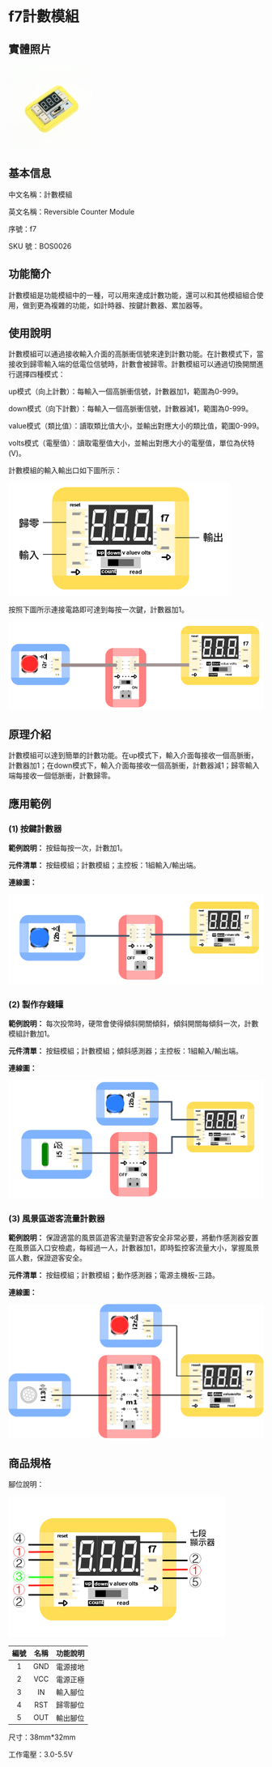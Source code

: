 # f7計數模組

## 實體照片

![](../../.gitbook/assets/reversible_counter_module.png)

## 基本信息

中文名稱：計數模組

英文名稱：Reversible Counter Module

序號：f7

SKU 號：BOS0026

## 功能簡介

計數模組是功能模組中的一種，可以用來達成計數功能，還可以和其他模組組合使用，做到更為複雜的功能，如計時器、按鍵計數器、累加器等。

## 使用說明

計數模組可以通過接收輸入介面的高脈衝信號來達到計數功能。在計數模式下，當接收到歸零輸入端的低電位信號時，計數會被歸零。計數模組可以通過切換開關進行選擇四種模式：

up模式（向上計數）：每輸入一個高脈衝信號，計數器加1，範圍為0-999。

down模式（向下計數）：每輸入一個高脈衝信號，計數器減1，範圍為0-999。

value模式（類比值）：讀取類比值大小，並輸出對應大小的類比值，範圍0-999。

volts模式（電壓值）：讀取電壓值大小，並輸出對應大小的電壓值，單位為伏特\(V\)。

計數模組的輸入輸出口如下圖所示：

![](../../.gitbook/assets/reversible_counter_module_ui1.png)

按照下圖所示連接電路即可達到每按一次鍵，計數器加1。

![](../../.gitbook/assets/reversible_counter_module_ui2.png)

## 原理介紹

計數模組可以達到簡單的計數功能。在up模式下，輸入介面每接收一個高脈衝，計數器加1；在down模式下，輸入介面每接收一個高脈衝，計數器減1；歸零輸入端每接收一個低脈衝，計數歸零。

## 應用範例

### **\(1\) 按鍵計數器**

**範例說明：** 按鈕每按一次，計數加1。

**元件清單：** 按鈕模組；計數模組；主控板：1組輸入/輸出端。

**連線圖：**

![](../../.gitbook/assets/reversible_counter_module_example1.png)

### **\(2\) 製作存錢罐**

**範例說明：** 每次投幣時，硬幣會使得傾斜開關傾斜，傾斜開關每傾斜一次，計數模組計數加1。

**元件清單：** 按鈕模組；計數模組；傾斜感測器；主控板：1組輸入/輸出端。

**連線圖：**

![](../../.gitbook/assets/reversible_counter_module_example2.png)

### **\(3\) 風景區遊客流量計數器**

**範例說明：** 保證適當的風景區遊客流量對遊客安全非常必要，將動作感測器安置在風景區入口安檢處，每經過一人，計數器加1，即時監控客流量大小，掌握風景區人數，保證遊客安全。

**元件清單：** 按鈕模組；計數模組；動作感測器；電源主機板-三路。

**連線圖：**

![](../../.gitbook/assets/reversible_counter_module_example3.png)

## 商品規格

腳位說明：

![](../../.gitbook/assets/reversible_counter_module_spec.png)

| **編號** | **名稱** | **功能說明** |
| :---: | :---: | :---: |
| 1 | GND | 電源接地 |
| 2 | VCC | 電源正極 |
| 3 | IN | 輸入腳位 |
| 4 | RST | 歸零腳位 |
| 5 | OUT | 輸出腳位 |

尺寸：38mm\*32mm

工作電壓：3.0-5.5V

